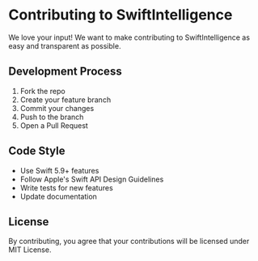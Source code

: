 # Contributing to SwiftIntelligence

We love your input! We want to make contributing to SwiftIntelligence as easy and transparent as possible.

## Development Process
1. Fork the repo
2. Create your feature branch
3. Commit your changes
4. Push to the branch
5. Open a Pull Request

## Code Style
- Use Swift 5.9+ features
- Follow Apple's Swift API Design Guidelines
- Write tests for new features
- Update documentation

## License
By contributing, you agree that your contributions will be licensed under MIT License.
